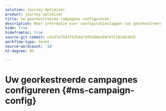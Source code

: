 ```yaml
---
solution: Journey Optimizer
product: journey optimizer
title: Uw georkestreerde campagnes configureren
description: Meer informatie over configuratiestappen van georkestreerde campagnes met Adobe Journey Optimizer
hide: true
hidefromtoc: true
source-git-commit: c41d7e7543f3254479f63d4e104f471192e63632
workflow-type: tm+mt
source-wordcount: '18'
ht-degree: 0%

---
```


# Uw georkestreerde campagnes configureren {#ms-campaign-config}

